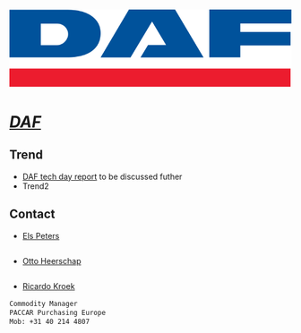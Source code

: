 # [![DAF](./assets/img/DAF.svg "Home") ](https://www.daf.global/?MarketCode=CN&=CN)

# ***[DAF](https://www.daf.global/?MarketCode=CN&=CN "Home")***



## Trend
- [DAF tech day report](./files/DAF_Tech_Day_Report_21.11.2022.pdf)  to be discussed futher
- Trend2

## Contact

- [Els Peters](mailto:Els.Peters@daftrucks.com) 
```
```
- [Otto Heerschap](mailto:Otto.Heerschap@daftrucks.com) 
```
```

- [Ricardo Kroek](mailto:Ricardo.Kroek@daftrucks.com) 
```
Commodity Manager
PACCAR Purchasing Europe
Mob: +31 40 214 4807
```
